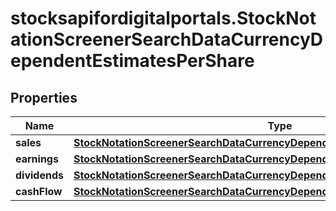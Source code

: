 # stocksapifordigitalportals.StockNotationScreenerSearchDataCurrencyDependentEstimatesPerShare

## Properties

Name | Type | Description | Notes
------------ | ------------- | ------------- | -------------
**sales** | [**StockNotationScreenerSearchDataCurrencyDependentEstimatesPerShareSales**](StockNotationScreenerSearchDataCurrencyDependentEstimatesPerShareSales.md) |  | [optional] 
**earnings** | [**StockNotationScreenerSearchDataCurrencyDependentEstimatesPerShareEarnings**](StockNotationScreenerSearchDataCurrencyDependentEstimatesPerShareEarnings.md) |  | [optional] 
**dividends** | [**StockNotationScreenerSearchDataCurrencyDependentEstimatesPerShareDividends**](StockNotationScreenerSearchDataCurrencyDependentEstimatesPerShareDividends.md) |  | [optional] 
**cashFlow** | [**StockNotationScreenerSearchDataCurrencyDependentEstimatesPerShareCashFlow**](StockNotationScreenerSearchDataCurrencyDependentEstimatesPerShareCashFlow.md) |  | [optional] 


